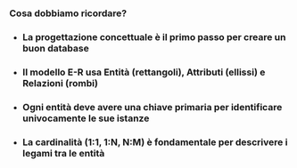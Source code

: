 <TakeawayBlock>

### <Alert strong>Cosa dobbiamo ricordare?</Alert>
- ### La progettazione concettuale è il <Alert>primo passo</Alert> per creare un buon database <VSpace space="4"/>

- ### Il modello E-R usa <Alert>Entità</Alert> (rettangoli), <Alert>Attributi</Alert> (ellissi) e <Alert>Relazioni</Alert> (rombi) <VSpace space="4"/>

- ### Ogni entità deve avere una <Alert strong>chiave primaria</Alert> per identificare univocamente le sue istanze <VSpace space="4"/>

- ### La <Alert strong>cardinalità</Alert> (1:1, 1:N, N:M) è fondamentale per descrivere i legami tra le entità

</TakeawayBlock>
